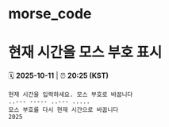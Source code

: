 # morse_code
# 현재 시간을 모스 부호 표시
<!-- MORSE_TIME_START -->
🗓️ **2025-10-11** | ⏰ **20:25 (KST)**

```
현재 시간을 입력하세요. 모스 부호로 바꿉니다
..--- ----- ..--- .....
모스 부호를 다시 현재 시간으로 바꿉니다
2025
```
<!-- MORSE_TIME_END -->
